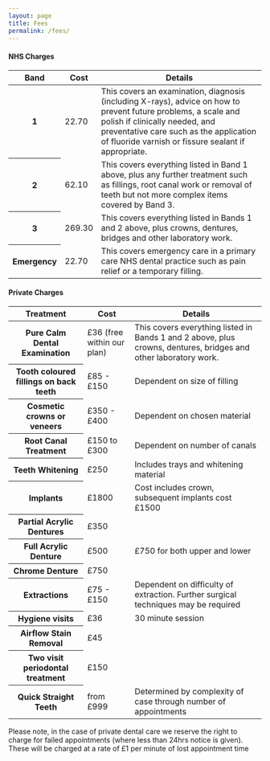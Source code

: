 ```yaml
---
layout: page
title: Fees
permalink: /fees/
---
```


<h4>NHS Charges</h4>

<table class="table">
  <thead>
    <tr>
      <th scope="col">Band</th>
      <th scope="col">Cost</th>
      <th scope="col">Details</th>
    </tr>
  </thead>
  <tbody>
    <tr>
      <th scope="row">1</th>
      <td>22.70</td>
      <td>This covers an examination, diagnosis (including X-rays), advice on how to prevent future problems, a scale and polish if clinically needed, and preventative care such as the application of fluoride varnish or fissure sealant if appropriate.</td>
    </tr>
    <tr>
      <th scope="row">2</th>
      <td>62.10</td>
      <td>This covers everything listed in Band 1 above, plus any further treatment such as fillings, root canal work or removal of teeth but not more complex items covered by Band 3.</td>
    </tr>
    <tr>
      <th scope="row">3</th>
      <td>269.30</td>
      <td>This covers everything listed in Bands 1 and 2 above, plus crowns, dentures, bridges and other laboratory work.</td>
    </tr>
    <tr>
      <th scope="row">Emergency</th>
      <td>22.70</td>
      <td>This covers emergency care in a primary care NHS dental practice such as pain relief or a temporary filling.</td>
    </tr>
  </tbody>
</table>

<h4>Private Charges</h4>

<table class="table">
  <thead>
    <tr>
      <th scope="col">Treatment</th>
      <th scope="col">Cost</th>
      <th scope="col">Details</th>
    </tr>
  </thead>
    <tbody>
      <tr>
      <th scope="row">Pure Calm Dental Examination</th>
      <td>£36 (free within our plan)</td>
      <td>This covers everything listed in Bands 1 and 2 above, plus crowns, dentures, bridges and other laboratory work.</td>
    <tr>
      <th scope="row">Tooth coloured fillings on back teeth</th>
      <td>£85 - £150</td>
      <td>Dependent on size of filling</td>
    </tr>
    <tr>
      <th scope="row">Cosmetic crowns or veneers </th>
      <td>£350 - £400</td>
      <td>Dependent on chosen material</td>
    </tr>
    <tr>
      <th scope="row">Root Canal Treatment</th>
      <td> £150 to £300</td>
      <td>Dependent on number of canals</td>
    </tr>
    <tr>
      <th scope="row">Teeth Whitening</th>
      <td>£250</td>
      <td>Includes trays and whitening material</td>
    </tr>
    <tr>
      <th scope="row">Implants</th>
      <td>£1800</td>
      <td>Cost includes crown, subsequent implants cost £1500</td>
    </tr>
    <tr>
      <th scope="row">Partial Acrylic Dentures </th>
      <td>£350</td>
      <td></td>
    </tr>
    <tr>
      <th scope="row">Full Acrylic Denture</th>
      <td> £500 </td>
      <td>£750 for both upper and lower</td>
    </tr>
    <tr>
      <th scope="row">Chrome Denture</th>
      <td> £750</td>
      <td></td>
    </tr>
    <tr>
      <th scope="row">Extractions </th>
      <td>£75 - £150</td>
      <td>Dependent on difficulty of extraction. Further surgical techniques may be required</td>
    </tr>
    <tr>
      <th scope="row">Hygiene visits</th>
      <td>£36</td>
      <td>30 minute session</td>
    </tr>
    <tr>
      <th scope="row">Airflow Stain Removal</th>
      <td> £45</td>
      <td></td>
    </tr>
    <tr>
      <th scope="row">Two visit periodontal treatment</th>
      <td> £150</td>
      <td></td>
    </tr>
    <tr>
      <th scope="row">Quick Straight Teeth</th>
      <td>from £999</td>
      <td>Determined by complexity of case through number of appointments</td>
    </tr>
  </tbody>
</table>

<p>Please note, in the case of private dental care we reserve the right to charge for failed appointments (where less than 24hrs notice is given).  These will be charged at a rate of £1 per minute of lost appointment time </p>
